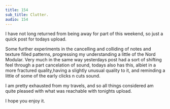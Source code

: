 ```yaml
---
title: 154
sub_title: Clutter.
audio: 154
---
```


I have not long returned from being away for part of this weekend, so just a quick post for todays upload.

Some further experiments in the cancelling and colliding of notes and texture filled patterns, progressing my understanding a little of the Nord Modular. Very much in the same way yesterdays post had a sort of shifting feel through a part cancelation of sound, todays also has this, albiet in a more fractured quality,having a slightly unusual quality to it, and reminding a little of some of the early clicks n cuts sound.

I am pretty exhausted from my travels, and so all things considered am quite pleased with what was reachable with tonights upload.

I hope you enjoy it.